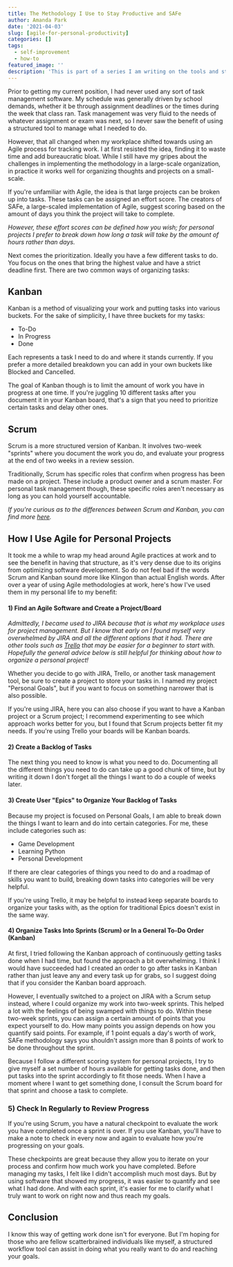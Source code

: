 ```yaml
---
title: The Methodology I Use to Stay Productive and SAFe
author: Amanda Park
date: '2021-04-03'
slug: [agile-for-personal-productivity]
categories: []
tags:
  - self-improvement
  - how-to
featured_image: ''
description: 'This is part of a series I am writing on the tools and strategies I use to get work done in a safe manner. This post specifically focuses on the strategy aspect of staying productive and how I eventually came around towards using Agile.'
---
```


Prior to getting my current position, I had never used any sort of task management software. My schedule was generally driven by school demands, whether it be through assignment deadlines or the times during the week that class ran. Task management was very fluid to the needs of whatever assignment or exam was next, so I never saw the benefit of using a structured tool to manage what I needed to do.

However, that all changed when my workplace shifted towards using an Agile process for tracking work. I at first resisted the idea, finding it to waste time and add bureaucratic bloat. While I still have my gripes about the challenges in implementing the methodology in a large-scale organization, in practice it works well for organizing thoughts and projects on a small-scale.

If you're unfamiliar with Agile, the idea is that large projects can be broken up into tasks. These tasks can be assigned an effort score. The creators of SAFe, a large-scaled implementation of Agile, suggest scoring based on the amount of days you think the project will take to complete. 

*However, these effort scores can be defined how you wish; for personal projects I prefer to break down how long a task will take by the amount of hours rather than days.*

Next comes the prioritization. Ideally you have a few different tasks to do. You focus on the ones that bring the highest value and have a strict deadline first. There are two common ways of organizing tasks:

## Kanban

Kanban is a method of visualizing your work and putting tasks into various buckets. For the sake of simplicity, I have three buckets for my tasks:
* To-Do
* In Progress
* Done

Each represents a task I need to do and where it stands currently. If you prefer a more detailed breakdown you can add in your own buckets like Blocked and Cancelled. 

The goal of Kanban though is to limit the amount of work you have in progress at one time. If you're juggling 10 different tasks after you document it in your Kanban board, that's a sign that you need to prioritize certain tasks and delay other ones.

## Scrum

Scrum is a more structured version of Kanban. It involves two-week "sprints" where you document the work you do, and evaluate your progress at the end of two weeks in a review session.

Traditionally, Scrum has specific roles that confirm when progress has been made on a project. These include a product owner and a scrum master. For personal task management though, these specific roles aren't necessary as long as you can hold yourself accountable.

*If you're curious as to the differences between Scrum and Kanban, you can find more [here](https://www.atlassian.com/agile/kanban/kanban-vs-scrum).*

## How I Use Agile for Personal Projects

It took me a while to wrap my head around Agile practices at work and to see the benefit in having that structure, as it's very dense due to its origins from optimizing software development. So do not feel bad if the words Scrum and Kanban sound more like Klingon than actual English words. After over a year of using Agile methodologies at work, here's how I've used them in my personal life to my benefit:

#### 1) Find an Agile Software and Create a Project/Board

*Admittedly, I became used to JIRA because that is what my workplace uses for project management. But I know that early on I found myself very overwhelmed by JIRA and all the different options that it had. There are other tools such as [Trello](https://trello.com/) that may be easier for a beginner to start with. Hopefully the general advice below is still helpful for thinking about how to organize a personal project!*

Whether you decide to go with JIRA, Trello, or another task management tool, be sure to create a project to store your tasks in. I named my project "Personal Goals", but if you want to focus on something narrower that is also possible. 

If you're using JIRA, here you can also choose if you want to have a Kanban project or a Scrum project; I recommend experimenting to see which approach works better for you, but I found that Scrum projects better fit my needs. If you're using Trello your boards will be Kanban boards.

#### 2) Create a Backlog of Tasks

The next thing you need to know is what you need to do. Documenting all the different things you need to do can take up a good chunk of time, but by writing it down I don't forget all the things I want to do a couple of weeks later. 

#### 3) Create User "Epics" to Organize Your Backlog of Tasks

Because my project is focused on Personal Goals, I am able to break down the things I want to learn and do into certain categories. For me, these include categories such as:
* Game Development
* Learning Python
* Personal Development

If there are clear categories of things you need to do and a roadmap of skills you want to build, breaking down tasks into categories will be very helpful.

If you're using Trello, it may be helpful to instead keep separate boards to organize your tasks with, as the option for traditional Epics doesn't exist in the same way.

#### 4) Organize Tasks Into Sprints (Scrum) or In a General To-Do Order (Kanban)

At first, I tried following the Kanban approach of continuously getting tasks done when I had time, but found the approach a bit overwhelming. I think I would have succeeded had I created an order to go after tasks in Kanban rather than just leave any and every task up for grabs, so I suggest doing that if you consider the Kanban board approach.

However, I eventually switched to a project on JIRA with a Scrum setup instead, where I could organize my work into two-week sprints. This helped a lot with the feelings of being swamped with things to do. Within these two-week sprints, you can assign a certain amount of points that you expect yourself to do. How many points you assign depends on how you quantify said points. For example, if 1 point equals a day's worth of work, SAFe methodology says you shouldn't assign more than 8 points of work to be done throughout the sprint. 

Because I follow a different scoring system for personal projects, I try to give myself a set number of hours available for getting tasks done, and then put tasks into the sprint accordingly to fit those needs. When I have a moment where I want to get something done, I consult the Scrum board for that sprint and choose a task to complete. 

### 5) Check In Regularly to Review Progress

If you're using Scrum, you have a natural checkpoint to evaluate the work you have completed once a sprint is over. If you use Kanban, you'll have to make a note to check in every now and again to evaluate how you're progressing on your goals.

These checkpoints are great because they allow you to iterate on your process and confirm how much work you have completed. Before managing my tasks, I felt like I didn't accomplish much most days. But by using software that showed my progress, it was easier to quantify and see what I had done. And with each sprint, it's easier for me to clarify what I truly want to work on right now and thus reach my goals. 

## Conclusion

I know this way of getting work done isn't for everyone. But I'm hoping for those who are fellow scatterbrained individuals like myself, a structured workflow tool can assist in doing what you really want to do and reaching your goals. 